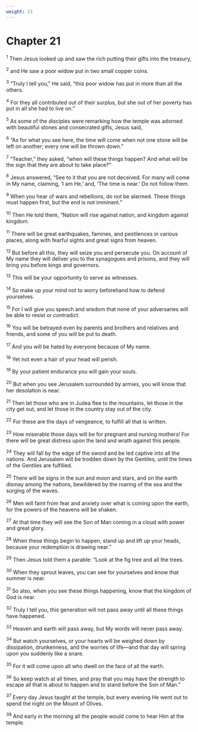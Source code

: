 ```yaml
---
weight: 21
---
```


# Chapter 21

<sup>1</sup> Then Jesus looked up and saw the rich putting their gifts into the treasury, 

<sup>2</sup> and He saw a poor widow put in two small copper coins. 

<sup>3</sup> “Truly I tell you,” He said, “this poor widow has put in more than all the others. 

<sup>4</sup> For they all contributed out of their surplus, but she out of her poverty has put in all she had to live on.” 

<sup>5</sup> As some of the disciples were remarking how the temple was adorned with beautiful stones and consecrated gifts, Jesus said, 

<sup>6</sup> “As for what you see here, the time will come when not one stone will be left on another; every one will be thrown down.” 

<sup>7</sup> “Teacher,” they asked, “when will these things happen? And what will be the sign that they are about to take place?” 

<sup>8</sup> Jesus answered, “See to it that you are not deceived. For many will come in My name, claiming, ‘I am He,’ and, ‘The time is near.’ Do not follow them. 

<sup>9</sup> When you hear of wars and rebellions, do not be alarmed. These things must happen first, but the end is not imminent.” 

<sup>10</sup> Then He told them, “Nation will rise against nation, and kingdom against kingdom. 

<sup>11</sup> There will be great earthquakes, famines, and pestilences in various places, along with fearful sights and great signs from heaven. 

<sup>12</sup> But before all this, they will seize you and persecute you. On account of My name they will deliver you to the synagogues and prisons, and they will bring you before kings and governors. 

<sup>13</sup> This will be your opportunity to serve as witnesses. 

<sup>14</sup> So make up your mind not to worry beforehand how to defend yourselves. 

<sup>15</sup> For I will give you speech and wisdom that none of your adversaries will be able to resist or contradict. 

<sup>16</sup> You will be betrayed even by parents and brothers and relatives and friends, and some of you will be put to death. 

<sup>17</sup> And you will be hated by everyone because of My name. 

<sup>18</sup> Yet not even a hair of your head will perish. 

<sup>19</sup> By your patient endurance you will gain your souls. 

<sup>20</sup> But when you see Jerusalem surrounded by armies, you will know that her desolation is near. 

<sup>21</sup> Then let those who are in Judea flee to the mountains, let those in the city get out, and let those in the country stay out of the city. 

<sup>22</sup> For these are the days of vengeance, to fulfill all that is written. 

<sup>23</sup> How miserable those days will be for pregnant and nursing mothers! For there will be great distress upon the land and wrath against this people. 

<sup>24</sup> They will fall by the edge of the sword and be led captive into all the nations. And Jerusalem will be trodden down by the Gentiles, until the times of the Gentiles are fulfilled. 

<sup>25</sup> There will be signs in the sun and moon and stars, and on the earth dismay among the nations, bewildered by the roaring of the sea and the surging of the waves. 

<sup>26</sup> Men will faint from fear and anxiety over what is coming upon the earth, for the powers of the heavens will be shaken. 

<sup>27</sup> At that time they will see the Son of Man coming in a cloud with power and great glory. 

<sup>28</sup> When these things begin to happen, stand up and lift up your heads, because your redemption is drawing near.” 

<sup>29</sup> Then Jesus told them a parable: “Look at the fig tree and all the trees. 

<sup>30</sup> When they sprout leaves, you can see for yourselves and know that summer is near. 

<sup>31</sup> So also, when you see these things happening, know that the kingdom of God is near. 

<sup>32</sup> Truly I tell you, this generation will not pass away until all these things have happened. 

<sup>33</sup> Heaven and earth will pass away, but My words will never pass away. 

<sup>34</sup> But watch yourselves, or your hearts will be weighed down by dissipation, drunkenness, and the worries of life—and that day will spring upon you suddenly like a snare. 

<sup>35</sup> For it will come upon all who dwell on the face of all the earth. 

<sup>36</sup> So keep watch at all times, and pray that you may have the strength to escape all that is about to happen and to stand before the Son of Man.” 

<sup>37</sup> Every day Jesus taught at the temple, but every evening He went out to spend the night on the Mount of Olives. 

<sup>38</sup> And early in the morning all the people would come to hear Him at the temple. 


